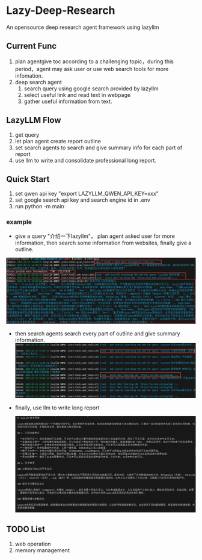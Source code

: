 # Lazy-Deep-Research

An opensource deep research agent framework using lazyllm

## Current Func

1. plan agentgive toc according to a challenging topic，during this period，agent may ask user or use web search tools for more infomation.
2. deep search agent
   1. search query using google search provided by lazyllm
   2. select useful link and read text in webpage
   3. gather useful information from text.

## LazyLLM Flow

1. get query
2. let plan agent create report outline
3. set search agents to search and give summary info for each part of report
4. use llm to write and consolidate professional long report.

## Quick Start

1. set qwen api key "export LAZYLLM_QWEN_API_KEY=xxx"
2. set google search api key and search engine id in .env
3. run python -m main

### example

- give a query "介绍一下lazyllm"， plan agent asked user for more information, then search some information from websites, finally give a outline.

![1741762831849](images/README/1741762831849.png)

- then search agents search every part of outline and give summary information.![1741762918270](images/README/1741762918270.png)
- finally, use llm to write long report

  ![1741763032873](images/README/1741763032873.png)

## TODO List

1. web operation
2. memory management
